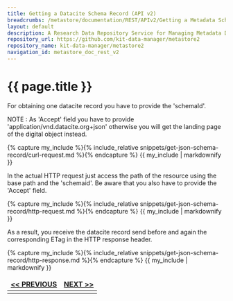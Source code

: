 ```yaml
---
title: Getting a Datacite Schema Record (API v2)
breadcrumbs: /metastore/documentation/REST/APIv2/Getting a Metadata Schema Record
layout: default
description: A Research Data Repository Service for Managing Metadata Documents based on JSON or XML.
repository_url: https://github.com/kit-data-manager/metastore2
repository_name: kit-data-manager/metastore2
navigation_id: metastore_doc_rest_v2
---
```


# {{ page.title }}

For obtaining one datacite record you have to provide the 'schemaId'.

NOTE
: As 'Accept' field you have to provide 'application/vnd.datacite.org+json' otherwise you will
get the landing page of the digital object instead.

{% capture my_include %}{% include_relative snippets/get-json-schema-record/curl-request.md %}{% endcapture %}
{{ my_include | markdownify }}

In the actual HTTP request just access the path of the resource using the base path and the 'schemaid'. 
Be aware that you also have to provide the 'Accept' field.

{% capture my_include %}{% include_relative snippets/get-json-schema-record/http-request.md %}{% endcapture %}
{{ my_include | markdownify }}

As a result, you receive the datacite record send before and again the corresponding ETag in the HTTP response header. 

{% capture my_include %}{% include_relative snippets/get-json-schema-record/http-response.md %}{% endcapture %}
{{ my_include | markdownify }}

<style>
td, th {
   border: none!important;
}
</style>
|[<< PREVIOUS](register-schema.html)| [NEXT >>](get-schema-document.html) |
|:----|----:|
| | |

